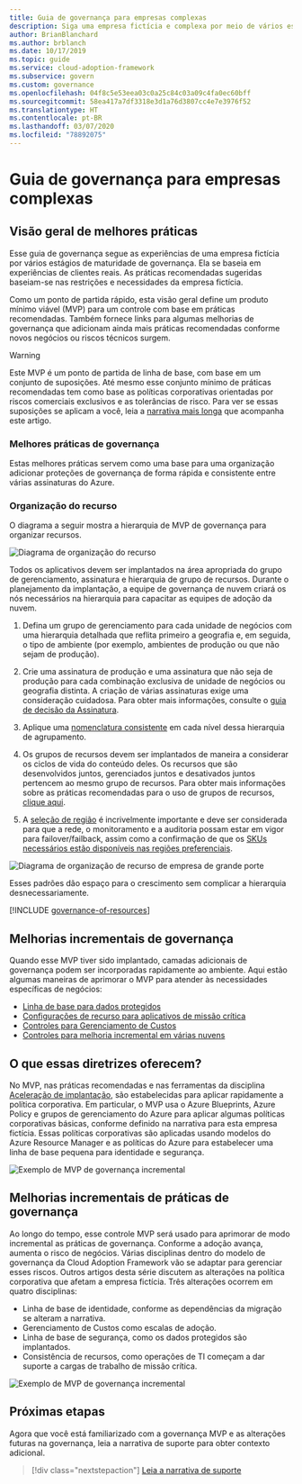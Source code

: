 ```yaml
---
title: Guia de governança para empresas complexas
description: Siga uma empresa fictícia e complexa por meio de vários estágios de maturidade de governança enquanto ela define um MVP (produto viável mínimo) com base nas melhores práticas.
author: BrianBlanchard
ms.author: brblanch
ms.date: 10/17/2019
ms.topic: guide
ms.service: cloud-adoption-framework
ms.subservice: govern
ms.custom: governance
ms.openlocfilehash: 04f8c5e53eea03c0a25c84c03a09c4fa0ec60bff
ms.sourcegitcommit: 58ea417a7df3318e3d1a76d3807cc4e7e3976f52
ms.translationtype: HT
ms.contentlocale: pt-BR
ms.lasthandoff: 03/07/2020
ms.locfileid: "78892075"
---
```

# <a name="governance-guide-for-complex-enterprises"></a>Guia de governança para empresas complexas

## <a name="overview-of-best-practices"></a>Visão geral de melhores práticas

Esse guia de governança segue as experiências de uma empresa fictícia por vários estágios de maturidade de governança. Ela se baseia em experiências de clientes reais. As práticas recomendadas sugeridas baseiam-se nas restrições e necessidades da empresa fictícia.

Como um ponto de partida rápido, esta visão geral define um produto mínimo viável (MVP) para um controle com base em práticas recomendadas. Também fornece links para algumas melhorias de governança que adicionam ainda mais práticas recomendadas conforme novos negócios ou riscos técnicos surgem.

> [!WARNING]
> Este MVP é um ponto de partida de linha de base, com base em um conjunto de suposições. Até mesmo esse conjunto mínimo de práticas recomendadas tem como base as políticas corporativas orientadas por riscos comerciais exclusivos e as tolerâncias de risco. Para ver se essas suposições se aplicam a você, leia a [narrativa mais longa](./narrative.md) que acompanha este artigo.

### <a name="governance-best-practices"></a>Melhores práticas de governança

Estas melhores práticas servem como uma base para uma organização adicionar proteções de governança de forma rápida e consistente entre várias assinaturas do Azure.

### <a name="resource-organization"></a>Organização do recurso

O diagrama a seguir mostra a hierarquia de MVP de governança para organizar recursos.

![Diagrama de organização do recurso](../../../_images/govern/resource-organization.png)

Todos os aplicativos devem ser implantados na área apropriada do grupo de gerenciamento, assinatura e hierarquia de grupo de recursos. Durante o planejamento da implantação, a equipe de governança de nuvem criará os nós necessários na hierarquia para capacitar as equipes de adoção da nuvem.

1. Defina um grupo de gerenciamento para cada unidade de negócios com uma hierarquia detalhada que reflita primeiro a geografia e, em seguida, o tipo de ambiente (por exemplo, ambientes de produção ou que não sejam de produção).

1. Crie uma assinatura de produção e uma assinatura que não seja de produção para cada combinação exclusiva de unidade de negócios ou geografia distinta. A criação de várias assinaturas exige uma consideração cuidadosa. Para obter mais informações, consulte o [guia de decisão da Assinatura](../../../decision-guides/subscriptions/index.md).

1. Aplique uma [nomenclatura consistente](../../../ready/azure-best-practices/naming-and-tagging.md) em cada nível dessa hierarquia de agrupamento.

1. Os grupos de recursos devem ser implantados de maneira a considerar os ciclos de vida do conteúdo deles. Os recursos que são desenvolvidos juntos, gerenciados juntos e desativados juntos pertencem ao mesmo grupo de recursos. Para obter mais informações sobre as práticas recomendadas para o uso de grupos de recursos, [clique aqui](../../../decision-guides/resource-consistency/index.md).

1. A [seleção de região](../../../migrate/azure-best-practices/multiple-regions.md) é incrivelmente importante e deve ser considerada para que a rede, o monitoramento e a auditoria possam estar em vigor para failover/failback, assim como a confirmação de que os [SKUs necessários estão disponíveis nas regiões preferenciais](https://azure.microsoft.com/global-infrastructure/services).

![Diagrama de organização de recurso de empresa de grande porte](../../../_images/govern/large-enterprise-resource-organization.png)

Esses padrões dão espaço para o crescimento sem complicar a hierarquia desnecessariamente.

[!INCLUDE [governance-of-resources](../../../../includes/caf-governance-of-resources.md)]

<!-- See comments for suggestion to possibly add here -->

## <a name="incremental-governance-improvements"></a>Melhorias incrementais de governança

Quando esse MVP tiver sido implantado, camadas adicionais de governança podem ser incorporadas rapidamente ao ambiente. Aqui estão algumas maneiras de aprimorar o MVP para atender às necessidades específicas de negócios:

- [Linha de base para dados protegidos](./security-baseline-improvement.md)
- [Configurações de recurso para aplicativos de missão crítica](./resource-consistency-improvement.md)
- [Controles para Gerenciamento de Custos](./cost-management-improvement.md)
- [Controles para melhoria incremental em várias nuvens](./multicloud-improvement.md)

<!-- markdownlint-disable MD026 -->

## <a name="what-does-this-guidance-provide"></a>O que essas diretrizes oferecem?

No MVP, nas práticas recomendadas e nas ferramentas da disciplina [Aceleração de implantação](../../deployment-acceleration/index.md), são estabelecidas para aplicar rapidamente a política corporativa. Em particular, o MVP usa o Azure Blueprints, Azure Policy e grupos de gerenciamento do Azure para aplicar algumas políticas corporativas básicas, conforme definido na narrativa para esta empresa fictícia. Essas políticas corporativas são aplicadas usando modelos do Azure Resource Manager e as políticas do Azure para estabelecer uma linha de base pequena para identidade e segurança.

![Exemplo de MVP de governança incremental](../../../_images/govern/governance-mvp.png)

## <a name="incremental-improvements-to-governance-practices"></a>Melhorias incrementais de práticas de governança

Ao longo do tempo, esse controle MVP será usado para aprimorar de modo incremental as práticas de governança. Conforme a adoção avança, aumenta o risco de negócios. Várias disciplinas dentro do modelo de governança da Cloud Adoption Framework vão se adaptar para gerenciar esses riscos. Outros artigos desta série discutem as alterações na política corporativa que afetam a empresa fictícia. Três alterações ocorrem em quatro disciplinas:

- Linha de base de identidade, conforme as dependências da migração se alteram a narrativa.
- Gerenciamento de Custos como escalas de adoção.
- Linha de base de segurança, como os dados protegidos são implantados.
- Consistência de recursos, como operações de TI começam a dar suporte a cargas de trabalho de missão crítica.

![Exemplo de MVP de governança incremental](../../../_images/govern/governance-improvement-large.png)

## <a name="next-steps"></a>Próximas etapas

Agora que você está familiarizado com a governança MVP e as alterações futuras na governança, leia a narrativa de suporte para obter contexto adicional.

> [!div class="nextstepaction"]
> [Leia a narrativa de suporte](./narrative.md)
